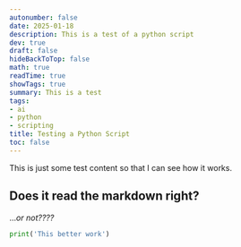 ```yaml
---
autonumber: false
date: 2025-01-18
description: This is a test of a python script
dev: true
draft: false
hideBackToTop: false
math: true
readTime: true
showTags: true
summary: This is a test
tags:
- ai
- python
- scripting
title: Testing a Python Script
toc: false
---
```

This is just some test content so that I can see how it works. 

## Does it read the markdown right?

...*or not????*

```python
print('This better work')
```